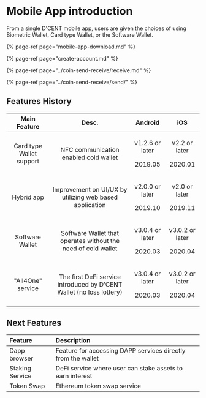 # Mobile App introduction

From a single D'CENT mobile app, users are given the choices of using Biometric Wallet, Card type Wallet, or the Software Wallet.

{% page-ref page="mobile-app-download.md" %}

{% page-ref page="create-account.md" %}

{% page-ref page="../coin-send-receive/receive.md" %}

{% page-ref page="../coin-send-receive/send/" %}

## Features History

<table>
  <thead>
    <tr>
      <th style="text-align:center">Main Feature</th>
      <th style="text-align:center">Desc.</th>
      <th style="text-align:center">Android</th>
      <th style="text-align:center">iOS</th>
    </tr>
  </thead>
  <tbody>
    <tr>
      <td style="text-align:center">Card type Wallet support</td>
      <td style="text-align:center">NFC communication enabled cold wallet</td>
      <td style="text-align:center">
        <p>v1.2.6 or later</p>
        <p>2019.05</p>
      </td>
      <td style="text-align:center">
        <p>v2.2 or later</p>
        <p>2020.01</p>
      </td>
    </tr>
    <tr>
      <td style="text-align:center">Hybrid app</td>
      <td style="text-align:center">Improvement on UI/UX by utilizing web based application</td>
      <td style="text-align:center">
        <p>v2.0.0 or later</p>
        <p>2019.10</p>
      </td>
      <td style="text-align:center">
        <p>v2.0 or later</p>
        <p>2019.11</p>
      </td>
    </tr>
    <tr>
      <td style="text-align:center">Software Wallet</td>
      <td style="text-align:center">Software Wallet that operates without the need of cold wallet</td>
      <td
      style="text-align:center">
        <p>v3.0.4 or later</p>
        <p>2020.03</p>
        </td>
        <td style="text-align:center">
          <p>v3.0.2 or later</p>
          <p>2020.04</p>
        </td>
    </tr>
    <tr>
      <td style="text-align:center">&quot;All4One&quot; service</td>
      <td style="text-align:center">The first DeFi service introduced by D&apos;CENT Wallet (no loss lottery)</td>
      <td
      style="text-align:center">
        <p>v3.0.4 or later</p>
        <p>2020.03</p>
        </td>
        <td style="text-align:center">
          <p>v3.0.2 or later</p>
          <p>2020.04</p>
        </td>
    </tr>
  </tbody>
</table>

## Next Features

| Feature | Description |
| :--- | :--- |
| Dapp browser | Feature for accessing DAPP services directly from the wallet |
| Staking Service | DeFi service where user can stake assets to earn interest |
| Token Swap | Ethereum token swap service |



